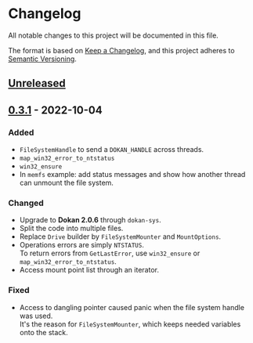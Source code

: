 # Changelog

All notable changes to this project will be documented in this file.

The format is based on [Keep a Changelog](https://keepachangelog.com/en/1.0.0/),
and this project adheres to [Semantic Versioning](https://semver.org/spec/v2.0.0.html).

## [Unreleased]

## [0.3.1] - 2022-10-04

### Added

- `FileSystemHandle` to send a `DOKAN_HANDLE` across threads.
- `map_win32_error_to_ntstatus`
- `win32_ensure`
- In `memfs` example: add status messages and show how another thread can unmount the file system.

### Changed

- Upgrade to **Dokan 2.0.6** through `dokan-sys`.
- Split the code into multiple files.
- Replace `Drive` builder by `FileSystemMounter` and `MountOptions`.
- Operations errors are simply `NTSTATUS`.  
  To return errors from `GetLastError`, use `win32_ensure` or `map_win32_error_to_ntstatus`.
- Access mount point list through an iterator.

### Fixed

- Access to dangling pointer caused panic when the file system handle was used.  
  It's the reason for `FileSystemMounter`, which keeps needed variables onto the stack.

[unreleased]: https://github.com/dokan-dev/dokan-rust/compare/dokan@v0.3.1...HEAD
[0.3.1]: https://github.com/dokan-dev/dokan-rust/releases/tag/dokan@v0.3.1
